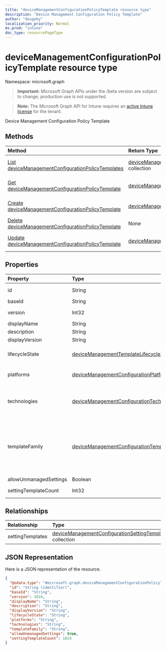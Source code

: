 ```yaml
---
title: "deviceManagementConfigurationPolicyTemplate resource type"
description: "Device Management Configuration Policy Template"
author: "dougeby"
localization_priority: Normal
ms.prod: "intune"
doc_type: resourcePageType
---
```


# deviceManagementConfigurationPolicyTemplate resource type

Namespace: microsoft.graph

> **Important:** Microsoft Graph APIs under the /beta version are subject to change; production use is not supported.

> **Note:** The Microsoft Graph API for Intune requires an [active Intune license](https://go.microsoft.com/fwlink/?linkid=839381) for the tenant.

Device Management Configuration Policy Template

## Methods
|Method|Return Type|Description|
|:---|:---|:---|
|[List deviceManagementConfigurationPolicyTemplates](../api/intune-deviceconfigv2-devicemanagementconfigurationpolicytemplate-list.md)|[deviceManagementConfigurationPolicyTemplate](../resources/intune-deviceconfigv2-devicemanagementconfigurationpolicytemplate.md) collection|List properties and relationships of the [deviceManagementConfigurationPolicyTemplate](../resources/intune-deviceconfigv2-devicemanagementconfigurationpolicytemplate.md) objects.|
|[Get deviceManagementConfigurationPolicyTemplate](../api/intune-deviceconfigv2-devicemanagementconfigurationpolicytemplate-get.md)|[deviceManagementConfigurationPolicyTemplate](../resources/intune-deviceconfigv2-devicemanagementconfigurationpolicytemplate.md)|Read properties and relationships of the [deviceManagementConfigurationPolicyTemplate](../resources/intune-deviceconfigv2-devicemanagementconfigurationpolicytemplate.md) object.|
|[Create deviceManagementConfigurationPolicyTemplate](../api/intune-deviceconfigv2-devicemanagementconfigurationpolicytemplate-create.md)|[deviceManagementConfigurationPolicyTemplate](../resources/intune-deviceconfigv2-devicemanagementconfigurationpolicytemplate.md)|Create a new [deviceManagementConfigurationPolicyTemplate](../resources/intune-deviceconfigv2-devicemanagementconfigurationpolicytemplate.md) object.|
|[Delete deviceManagementConfigurationPolicyTemplate](../api/intune-deviceconfigv2-devicemanagementconfigurationpolicytemplate-delete.md)|None|Deletes a [deviceManagementConfigurationPolicyTemplate](../resources/intune-deviceconfigv2-devicemanagementconfigurationpolicytemplate.md).|
|[Update deviceManagementConfigurationPolicyTemplate](../api/intune-deviceconfigv2-devicemanagementconfigurationpolicytemplate-update.md)|[deviceManagementConfigurationPolicyTemplate](../resources/intune-deviceconfigv2-devicemanagementconfigurationpolicytemplate.md)|Update the properties of a [deviceManagementConfigurationPolicyTemplate](../resources/intune-deviceconfigv2-devicemanagementconfigurationpolicytemplate.md) object.|

## Properties
|Property|Type|Description|
|:---|:---|:---|
|id|String|Key of the template document, composed of BaseId and Version. Automatically generated.|
|baseId|String|Template base identifier|
|version|Int32|Template version. Valid values 1 to 2147483647. This property is read-only.|
|displayName|String|Template display name|
|description|String|Template description|
|displayVersion|String|Description of template version|
|lifecycleState|[deviceManagementTemplateLifecycleState](../resources/intune-deviceconfigv2-devicemanagementtemplatelifecyclestate.md)|Indicate current lifecycle state of template. Possible values are: `invalid`, `draft`, `active`, `superseded`, `deprecated`, `retired`.|
|platforms|[deviceManagementConfigurationPlatforms](../resources/intune-deviceconfigv2-devicemanagementconfigurationplatforms.md)|Platforms for this template. Possible values are: `none`, `android`, `iOS`, `macOS`, `windows10X`, `windows10`, `linux`, `unknownFutureValue`.|
|technologies|[deviceManagementConfigurationTechnologies](../resources/intune-deviceconfigv2-devicemanagementconfigurationtechnologies.md)|Technologies for this template. Possible values are: `none`, `mdm`, `windows10XManagement`, `configManager`, `appleRemoteManagement`, `microsoftSense`, `exchangeOnline`, `linuxMdm`, `enrollment`, `unknownFutureValue`.|
|templateFamily|[deviceManagementConfigurationTemplateFamily](../resources/intune-deviceconfigv2-devicemanagementconfigurationtemplatefamily.md)|TemplateFamily for this template. Possible values are: `none`, `endpointSecurityAntivirus`, `endpointSecurityDiskEncryption`, `endpointSecurityFirewall`, `endpointSecurityEndpointDetectionAndResponse`, `endpointSecurityAttackSurfaceReduction`, `endpointSecurityAccountProtection`, `endpointSecurityApplicationControl`, `enrollmentConfiguration`, `baseline`.|
|allowUnmanagedSettings|Boolean|Allow unmanaged setting templates|
|settingTemplateCount|Int32|Number of setting templates. Valid values 0 to 2147483647. This property is read-only.|

## Relationships
|Relationship|Type|Description|
|:---|:---|:---|
|settingTemplates|[deviceManagementConfigurationSettingTemplate](../resources/intune-deviceconfigv2-devicemanagementconfigurationsettingtemplate.md) collection|Setting templates|

## JSON Representation
Here is a JSON representation of the resource.
<!-- {
  "blockType": "resource",
  "keyProperty": "id",
  "@odata.type": "microsoft.graph.deviceManagementConfigurationPolicyTemplate"
}
-->
``` json
{
  "@odata.type": "#microsoft.graph.deviceManagementConfigurationPolicyTemplate",
  "id": "String (identifier)",
  "baseId": "String",
  "version": 1024,
  "displayName": "String",
  "description": "String",
  "displayVersion": "String",
  "lifecycleState": "String",
  "platforms": "String",
  "technologies": "String",
  "templateFamily": "String",
  "allowUnmanagedSettings": true,
  "settingTemplateCount": 1024
}
```





